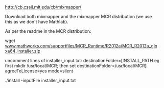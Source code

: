 http://cb.csail.mit.edu/cb/mixmapper/

Download both mixmapper and the mixmapper MCR distribution (we use this as we don't have Mathlab).

As per  the readme in the MCR distribution:

wget www.mathworks.com/supportfiles/MCR_Runtime/R2012a/MCR_R2012a_glnxa64_installer.zip

uncomment lines of installer_input.txt:
destinationFolder=[INSTALL_PATH eg first mkdir /usr/local/MCR; then set destinationFolder=/usr/local/MCR]
agreeToLicense=yes
mode=silent
 
./install -inputFile installer_input.txt



